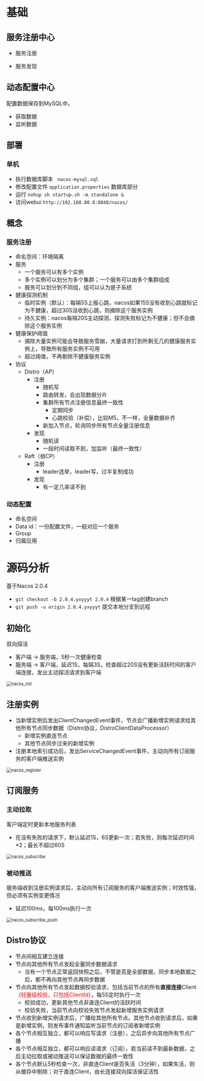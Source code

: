 # 基础

## 服务注册中心

- 服务注册

- 服务发现



## 动态配置中心

配置数据保存到MySQL中。

- 获取数据
- 监听数据



## 部署

### 单机

- 执行数据库脚本 ` nacos-mysql.sql`
- 修改配置文件 `application.properties` 数据库部分
- 运行 `nohup sh startup.sh -m standalone &`
- 访问webui `http://192.168.80.8:8848/nacos/`



## 概念

### 服务注册

- 命名空间：环境隔离
- 服务
  - 一个服务可以有多个实例
  - 多个实例可以划分为多个集群；一个服务可以由多个集群组成
  - 服务可以划分到不同组，组可以认为是子系统
- 健康探测机制
  - 临时实例（默认）：每隔5S上报心跳，nacos如果15S没有收到心跳就标记为不健康，超过30S没收到心跳，则摘除这个服务实例
  - 持久实例：nacos每隔20S主动探测，探测失败标记为不健康；但不会摘除这个服务实例
- 健康保护阈值
  - 摘除大量实例可能会导致服务雪崩，大量请求打到所剩无几的健康服务实例上，导致所有服务实例不可用
  - 超过阈值，不再剔除不健康服务实例
- 协议
  - Distro（AP）
    - 注册
      - 随机写
      - 路由转发，会出现数据分片
      - 集群所有节点注册信息最终一致性
        - 定期同步
        - 心跳校验（补偿），比较M5，不一样，全量数据补齐
      - 新加入节点，轮询同步所有节点全量注册信息
    - 发现
      - 随机读
      - 一段时间读取不到，加监听（最终一致性）
  - Raft（弱CP）
    - 注册
      - leader选举，leader写，过半复制成功
    - 发现
      - 有一定几率读不到



### 动态配置

- 命名空间
- Data id：一份配置文件，一般对应一个服务
- Group
- 归属应用



# 源码分析

基于Nacos 2.0.4

- `git checkout -b 2.0.4.yxyyyt 2.0.4` 根据某一tag创建branch
- `git push -u origin 2.0.4.yxyyyt` 提交本地分支到远程



## 初始化

双向探活

- 客户端 -> 服务端，5秒一次健康检查
- 服务端 -> 客户端，延迟1S，每隔3S，检查超过20S没有更新活跃时间的客户端连接，发出主动探活请求到客户端

<img src="nacos_code_analysis.assets/nacos_init.png" alt="nacos_init" style="zoom: 80%;" />



## 注册实例

- 当新增实例后发出ClientChangedEvent事件，节点会广播新增实例请求给其他所有节点同步数据（Distro协议，DistroClientDataProcessor）
  - 新增实例直连节点
  - 其他节点同步过来的新增实例
- 注册本地索引成功后，发出ServiceChangedEvent事件，主动向所有订阅服务的客户端推送实例

<img src="nacos_code_analysis.assets/nacos_register.png" alt="nacos_register" style="zoom:80%;" />



## 订阅服务

### 主动拉取

客户端定时更新本地服务列表

- 在没有失败的请求下，默认延迟1S，6S更新一次；若失败，则每次延迟时间*2；最长不超过60S



<img src="nacos_code_analysis.assets/nacos_subscribe.png" alt="nacos_subscribe" style="zoom:80%;" />



### 被动推送

服务端收到注册实例请求后，主动向所有订阅服务的客户端推送实例；时效性强，但必须有实例变更情况

- 延迟100ms，每100ms执行一次

<img src="nacos_code_analysis.assets/nacos_subscribe_push.png" alt="nacos_subscribe_push" style="zoom:80%;" />





## Distro协议

- 节点间相互建立连接
- 节点向其他所有节点发起全量同步数据请求
  - 当有一个节点正常返回快照之后，不管是否是全部数据，同步本地数据之后，都不再向其他节点再同步数据
- 节点向其他所有节点发起数据校验请求，包括当前节点的所有**直接连接**Client（<font color=red>轻量级校验，只包括ClientId</font>），每5S定时执行一次
  - 校验成功，更新其他节点非直连Client的活跃时间
  - 校验失败，当前节点向校验失败节点发起新增服务实例请求
- 节点收到新增实例请求后，广播给其他所有节点。其他节点收到请求后，如果是新增实例，则发布事件通知监听当前节点的订阅者新增实例
- 各个节点相互独立，都可以响应写请求（注册），之后异步向其他所有节点广播
- 各个节点相互独立，都可以响应读请求（订阅），若当前读不到最新数据，之后主动拉取或被动推送可以保证数据的最终一致性
- 各个节点默认5秒检查一次，非直连Client是否失活（3分钟），如果失活，则从缓存中剔除；对于直连Client，由长连接双向探活保证活性

